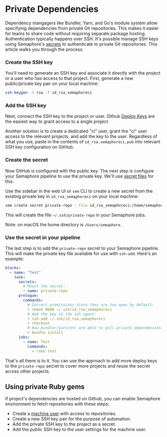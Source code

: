 # Private Dependencies

Dependency mangagers like Bundler, Yarn, and Go's module system allow
specifying dependencies from private Git repositories. This makes it
easier for teams to share code without requiring separate package
hosting. Authentication typically happens over SSH. It's possible
manage SSH keys using Semaphore's [secrets][] to authenticate to
private Git repositories. This article walks you through the process.

### Create the SSH key

You'll need to generate an SSH key and associate it directly with
the project or a user who has access to that project. First, generate
a new public/private key pair on your local machine:

``` bash
ssh-keygen -t rsa -f id_rsa_semaphoreci
```

### Add the SSH key

Next, connect the SSH key to the project or user. Github [Deploy Keys][]
are the easiest way to grant access to a single project.

Another solution is to
create a dedicated "ci" user, grant the "ci" user access to the
relevant projects, and add the key to the user. Regardless of what you
use, paste in the contents of `id_rsa.semaphoreci.pub` into relevant
SSH key configuration on GitHub.

### Create the secret

Now GitHub is configured with the public key. The next step is
configure your Semaphore pipeline to use the private key. We'll use
[secret files][secrets] for this.

Use the sidebar in the web UI or `sem` CLI to create a new secret
from the existing private key in `id_rsa_semaphoreci` on your local
machine:

``` bash
sem create secret private-repo --file id_rsa_semaphoreci:/home/semaphore/.ssh/private-repo
```

This will create the file `~/.ssh/private-repo` in your Semaphore jobs.

Note: on macOS the home directory is `/Users/semaphore`.

### Use the secret in your pipeline

The last step is to add the `private-repo` secret to your Semaphore pipeline.
This will make the private key file available for use with `ssh-add`.  Here's an
example:

``` yaml
blocks:
  - name: "Test"
    task:
      secrets:
        # Mount the secret:
        - name: private-repo
      prologue:
        commands:
          # Correct premissions since they are too open by default:
          - chmod 0600 ~/.ssh/id_rsa_semaphoreci
          # Add the key to the ssh agent:
          - ssh-add ~/.ssh/id_rsa_semaphoreci
          - checkout
          # Now bundler/yarn/etc are able to pull private dependencies:
          - bundle install
      jobs:
        - name: Test
          commands:
            - rake test
```

That's all there is to it. You can use the approach to add more deploy
keys to the `private-repo` secret to cover more projects and reuse the
secret across other projects.

## Using private Ruby gems

If project's dependencies are hosted on Github, 
you can enable Semaphore environment to fetch repositories with these steps:

- Create a [machine user][machine-user] with access to repositories.
- Create a new SSH key pair for the purpose of automation.
- Add the private SSH key to the project as a secret.
- Add the public SSH key to the user settings for the machine user.

[secrets]: https://docs.semaphoreci.com/guided-tour/environment-variables-and-secrets/#storing-files-in-secrets
[deploy keys]: https://developer.github.com/v3/guides/managing-deploy-keys/
[machine-user]: https://developer.github.com/v3/guides/managing-deploy-keys/#machine-users
